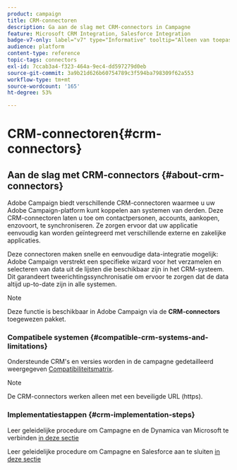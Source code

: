 ```yaml
---
product: campaign
title: CRM-connectoren
description: Ga aan de slag met CRM-connectors in Campagne
feature: Microsoft CRM Integration, Salesforce Integration
badge-v7-only: label="v7" type="Informative" tooltip="Alleen van toepassing op Campaign Classic v7"
audience: platform
content-type: reference
topic-tags: connectors
exl-id: 7ccab3a4-f323-464a-9ec4-dd597279d0eb
source-git-commit: 3a9b21d626b60754789c3f594ba798309f62a553
workflow-type: tm+mt
source-wordcount: '165'
ht-degree: 53%

---
```


# CRM-connectoren{#crm-connectors}



## Aan de slag met CRM-connectors {#about-crm-connectors}

Adobe Campaign biedt verschillende CRM-connectoren waarmee u uw Adobe Campaign-platform kunt koppelen aan systemen van derden. Deze CRM-connectoren laten u toe om contactpersonen, accounts, aankopen, enzovoort, te synchroniseren. Ze zorgen ervoor dat uw applicatie eenvoudig kan worden geïntegreerd met verschillende externe en zakelijke applicaties.

Deze connectoren maken snelle en eenvoudige data-integratie mogelijk: Adobe Campaign verstrekt een specifieke wizard voor het verzamelen en selecteren van data uit de lijsten die beschikbaar zijn in het CRM-systeem. Dit garandeert tweerichtingssynchronisatie om ervoor te zorgen dat de data altijd up-to-date zijn in alle systemen.

>[!NOTE]
>
>Deze functie is beschikbaar in Adobe Campaign via de **CRM-connectors** toegewezen pakket.


### Compatibele systemen {#compatible-crm-systems-and-limitations}

Ondersteunde CRM&#39;s en versies worden in de campagne gedetailleerd weergegeven [Compatibiliteitsmatrix](../../rn/using/compatibility-matrix.md).

>[!NOTE]
>
>De CRM-connectors werken alleen met een beveiligde URL (https).

### Implementatiestappen {#crm-implementation-steps}

Leer geleidelijke procedure om Campagne en de Dynamica van Microsoft te verbinden [in deze sectie](../../platform/using/crm-ms-dynamics.md)


Leer geleidelijke procedure om Campagne en Salesforce aan te sluiten [in deze sectie](../../platform/using/crm-sfdc.md)
